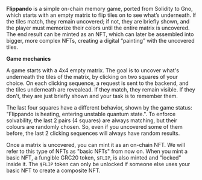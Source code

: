 **Flippando** is a simple on-chain memory game, ported from Solidity to Gno, which starts with an empty matrix to flip tiles on to see what’s underneath. If the tiles match, they remain uncovered; if not, they are briefly shown, and the player must memorize their colors until the entire matrix is uncovered. The end result can be minted as an NFT, which can later be assembled into bigger, more complex NFTs, creating a digital “painting” with the uncovered tiles.

**Game mechanics**

A game starts with a 4x4 empty matrix. The goal is to uncover what's underneath the tiles of the matrix, by clicking on two squares of your choice. On each clicking sequence, a request is sent to the backend, and the tiles underneath are revealead. If they match, they remain visible. If they don't, they are just briefly shown and your task is to remember them.

The last four squares have a different behavior, shown by the game status: "Flippando is heating, entering unstable quantum state.". To enforce solvability, the last 2 pairs (4 squares) are always matching, but their colours are randomly chosen. So, even if you uncovered some of them before, the last 2 clicking sequences will always have random results.

Once a matrix is uncovered, you can mint it as an on-chain NFT. We will refer to this type of NFTs as "basic NFTs" from now on. When you mint a basic NFT, a fungible GRC20 token, `$FLIP`, is also minted and "locked" inside it. The `$FLIP` token can only be unlocked if someone else uses your basic NFT to create a composite NFT.
